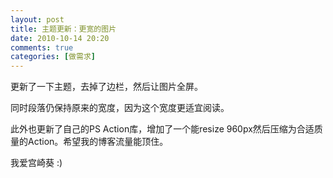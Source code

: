 ```yaml
---
layout: post
title: 主题更新：更宽的图片
date: 2010-10-14 20:20
comments: true
categories: [做需求]
---
```


更新了一下主题，去掉了边栏，然后让图片全屏。

同时段落仍保持原来的宽度，因为这个宽度更适宜阅读。

此外也更新了自己的PS Action库，增加了一个能resize 960px然后压缩为合适质量的Action。希望我的博客流量能顶住。

我爱宫崎葵 :)
<img class="aligncenter size-full wp-image-323 full" src="http://yuguo.us/files/2010/10/01-78-copy.jpg" alt="" /><img class="aligncenter size-full wp-image-323 full" src="http://yuguo.us/files/2010/10/01-87-copy.jpg" alt=""/><img class="aligncenter size-full wp-image-323 full" src="http://yuguo.us/files/2010/10/01-85-copy.jpg" alt="" />
